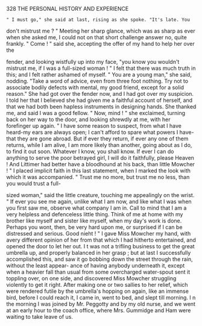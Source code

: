 328          THE PERSONAL HISTORY AND EXPERIENCE

    " I must go," she said at last, rising as she spoke. "It's late. You
don't mistrust me ? "
    Meeting her sharp glance, which was as sharp as ever when she asked
me, I could not on that short challenge answer no, quite frankly.
    " Come ! " said she, accepting the offer of my hand to help her over the

fender, and looking wistfully up into my face, "you know you wouldn't
mistrust me, if I was a full-sized woman ! "
    I felt that there was much truth in this; and I felt rather ashamed
of myself.
    " You are a young man," she said, nodding. "Take a word of advice,
even from three foot nothing. Try not to associate bodily defects with
mental, my good friend, except for a solid reason."
    She had got over the fender now, and I had got over my suspicion. I
told her that I believed she had given me a faithful account of herself, and
that we had both been hapless instruments in designing hands. She
thanked me, and said I was a good fellow.
    " Now, mind ! " she exclaimed, turning back on her way to the door,
and looking shrewdly at me, with her forefinger up again. " I have
some reason to suspect, from what I have heard-my ears are always
open; I can't afford to spare what powers I have-that they are gone
abroad. But if ever they return, if ever any one of them returns, while I
am alive, I am more likely than another, going about as I do, to find it
out soon. Whatever I know, you shall know. If ever I can do anything
to serve the poor betrayed girl, I will do it faithfully, please Heaven !
And Littimer had better have a bloodhound at his back, than little
Mowcher ! "
    I placed implicit faith in this last statement, when I marked the look
with which it was accompanied.
    " Trust me no more, but trust me no less, than you would trust a full-

sized woman," said the little creature, touching me appealingly on the
wrist. " If ever you see me again, unlike what I am now, and like what
I was when you first saw me, observe what company I am in. Call
to mind that I am a very helpless and defenceless little thing. Think
of me at home with my brother like myself and sister like myself, when
my day's work is done. Perhaps you wont, then, be very hard upon me,
or surprised if I can be distressed and serious. Good nieht ! "
    I gave Miss Mowcher my hand, with avery different opinion of her from
that which I had hitherto entertained, and opened the door to let her out.
I t was not a trifling business to get the great umbrella up, and properly
balanced in her grasp ; but at last I successfully accomplished this, and saw
it go bobbing down the street through the rain, without the least appear-
ance of having anybody underneath it, except when a heavier fall than
usual from some overcharged water-spout sent it toppling over, on one
side, and discovered Miss Mowcher struggling violently to get it right.
After making one or two sallies to her relief, which were rendered futile
by the umbrella's hopping on again, like an immense bird, before I could
reach it, I came in, went to bed, and slept till morning.
    I n the morning I was joined by Mr. Peggotty and by my old nurse, and
we went at an early hour to the coach office, where Mrs. Gummidge and
Ham were waiting to take leave of us.

